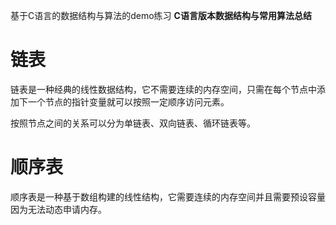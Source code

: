 基于C语言的数据结构与算法的demo练习
**C语言版本数据结构与常用算法总结**


# 链表
  链表是一种经典的线性数据结构，它不需要连续的内存空间，只需在每个节点中添加下一个节点的指针变量就可以按照一定顺序访问元素。

  按照节点之间的关系可以分为单链表、双向链表、循环链表等。
  
  # 顺序表
  顺序表是一种基于数组构建的线性结构，它需要连续的内存空间并且需要预设容量因为无法动态申请内存。
  
